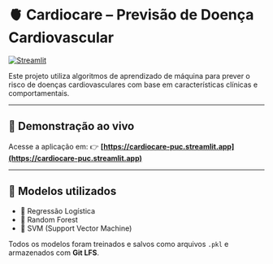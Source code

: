 # 🫀 Cardiocare – Previsão de Doença Cardiovascular

[![Streamlit](https://static.streamlit.io/badges/streamlit_badge_black_white.svg)](https://cardiocare-puc.streamlit.app/)

Este projeto utiliza algoritmos de aprendizado de máquina para prever o risco de doenças cardiovasculares com base em características clínicas e comportamentais.

---

## 🚀 Demonstração ao vivo

Acesse a aplicação em:
👉 **[https://cardiocare-puc.streamlit.app](https://cardiocare-puc.streamlit.app)**

---

## 🧠 Modelos utilizados

- 🔹 Regressão Logística
- 🔹 Random Forest
- 🔹 SVM (Support Vector Machine)

Todos os modelos foram treinados e salvos como arquivos `.pkl` e armazenados com **Git LFS**.


